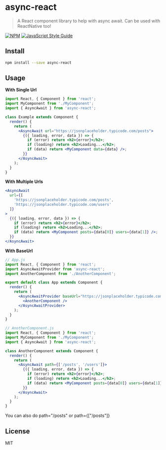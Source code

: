 # async-react

> A React component library to help with async await. Can be used with ReactNative too!

[![NPM](https://img.shields.io/npm/v/react-async-await.svg)](https://www.npmjs.com/package/react-async-await) [![JavaScript Style Guide](https://img.shields.io/badge/code_style-standard-brightgreen.svg)](https://standardjs.com)

## Install

```bash
npm install --save async-react
```

## Usage

**With Single Url**

```jsx
import React, { Component } from 'react';
import MyComponent from './MyComponent';
import { AsyncAwait } from 'async-react';

class Example extends Component {
  render() {
    return (
      <AsyncAwait url="https://jsonplaceholder.typicode.com/posts">
        {({ loading, error, data }) => {
          if (error) return <h2>{error}</h2>;
          if (loading) return <h2>Loading...</h2>;
          if (data) return <MyComponent data={data} />;
        }}
      </AsyncAwait>
    );
  }
}
```

**With Multiple Urls**

```jsx
<AsyncAwait
  url={[
    'https://jsonplaceholder.typicode.com/posts',
    'https://jsonplaceholder.typicode.com/users'
  ]}
>
  {({ loading, error, data }) => {
    if (error) return <h2>{error}</h2>;
    if (loading) return <h2>Loading...</h2>;
    if (data) return <MyComponent posts={data[0]} users={data[1]} />;
  }}
</AsyncAwait>
```

**With BaseUrl**

```jsx
// App.js
import React, { Component } from 'react';
import AsyncAwaitProvider from 'async-react';
import AnotherComponent from './AnotherComponent';

export default class App extends Component {
  render() {
    return (
      <AsyncAwaitProvider baseUrl="https://jsonplaceholder.typicode.com">
        <AnotherComponent />
      </AsyncAwaitProvider>
    );
  }
}

// AnotherComponent.js
import React, { Component } from 'react';
import MyComponent from './MyComponent';
import { AsyncAwait } from 'async-react';

class AnotherComponent extends Component {
  render() {
    return (
      <AsyncAwait path={['/posts', '/users']}>
        {({ loading, error, data }) => {
          if (error) return <h2>{error}</h2>;
          if (loading) return <h2>Loading...</h2>;
          if (data) return <MyComponent posts={data[0]} users={data[1]} />;
        }}
      </AsyncAwait>
    );
  }
}
```

You can also do path="/posts" or path={["/posts"]}

## License

MIT 
